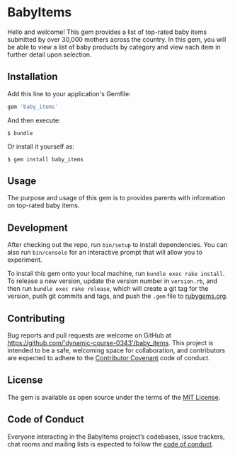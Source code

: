 # BabyItems

Hello and welcome!  This gem provides a list of top-rated baby items submitted by over 30,000 mothers across the country.  In this gem, you will be able to view a list of baby products by category and view each item in further detail upon selection.

## Installation

Add this line to your application's Gemfile:

```ruby
gem 'baby_items'
```

And then execute:

    $ bundle

Or install it yourself as:

    $ gem install baby_items

## Usage

The purpose and usage of this gem is to provides parents with information on top-rated baby items.  

## Development

After checking out the repo, run `bin/setup` to install dependencies. You can also run `bin/console` for an interactive prompt that will allow you to experiment.

To install this gem onto your local machine, run `bundle exec rake install`. To release a new version, update the version number in `version.rb`, and then run `bundle exec rake release`, which will create a git tag for the version, push git commits and tags, and push the `.gem` file to [rubygems.org](https://rubygems.org).

## Contributing

Bug reports and pull requests are welcome on GitHub at https://github.com/'dynamic-course-0343'/baby_items. This project is intended to be a safe, welcoming space for collaboration, and contributors are expected to adhere to the [Contributor Covenant](http://contributor-covenant.org) code of conduct.

## License

The gem is available as open source under the terms of the [MIT License](https://opensource.org/licenses/MIT).

## Code of Conduct

Everyone interacting in the BabyItems project’s codebases, issue trackers, chat rooms and mailing lists is expected to follow the [code of conduct](https://github.com/'dynamic-course-0343'/baby_items/blob/master/CODE_OF_CONDUCT.md).
